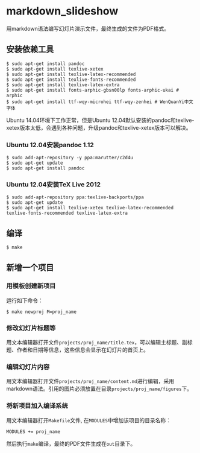 # markdown_slideshow

用markdown语法编写幻灯片演示文件，最终生成的文件为PDF格式。

## 安装依赖工具

    $ sudo apt-get install pandoc
    $ sudo apt-get install texlive-xetex
    $ sudo apt-get install texlive-latex-recommended
    $ sudo apt-get install texlive-fonts-recommended
    $ sudo apt-get install texlive-latex-extra
    $ sudo apt-get install fonts-arphic-gbsn00lp fonts-arphic-ukai # arphic 
    $ sudo apt-get install ttf-wqy-microhei ttf-wqy-zenhei # WenQuanYi中文字体

Ubuntu 14.04环境下工作正常，但是Ubuntu 12.04默认安装的pandoc和texlive-xetex版本太低，会遇到各种问题，升级pandoc和texlive-xetex版本可以解决。

### Ubuntu 12.04安装pandoc 1.12

    $ sudo add-apt-repository -y ppa:marutter/c2d4u
    $ sudo apt-get update
    $ sudo apt-get install pandoc 

### Ubuntu 12.04安装TeX Live 2012

    $ sudo add-apt-repository ppa:texlive-backports/ppa
    $ sudo apt-get update
    $ sudo apt-get install texlive-xetex texlive-latex-recommended texlive-fonts-recommended texlive-latex-extra


## 编译

    $ make

## 新增一个项目

### 用模板创建新项目

运行如下命令：

    $ make newproj M=proj_name


### 修改幻灯片标题等

用文本编辑器打开文件`projects/proj_name/title.tex`，可以编辑主标题、副标题、作者和日期等信息，这些信息会显示在幻灯片的首页上。

### 编辑幻灯片内容

用文本编辑器打开文件`projects/proj_name/content.md`进行编辑，采用markdown语法。引用的图片必须放置在目录`projects/proj_name/figures`下。

### 将新项目加入编译系统

用文本编辑器打开`Makefile`文件, 在`MODULES`中增加该项目的目录名称：

    MODULES += proj_name 

然后执行`make`编译，最终的PDF文件生成在`out`目录下。

